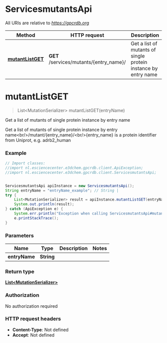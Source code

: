 # ServicesmutantsApi

All URIs are relative to *https://gpcrdb.org*

Method | HTTP request | Description
------------- | ------------- | -------------
[**mutantListGET**](ServicesmutantsApi.md#mutantListGET) | **GET** /services/mutants/{entry_name}/ | Get a list of mutants of single protein instance by entry name


<a name="mutantListGET"></a>
# **mutantListGET**
> List&lt;MutationSerializer&gt; mutantListGET(entryName)

Get a list of mutants of single protein instance by entry name

Get a list of mutants of single protein instance by entry name&lt;br/&gt;/mutant/{entry_name}/&lt;br/&gt;{entry_name} is a protein identifier from Uniprot, e.g. adrb2_human

### Example
```java
// Import classes:
//import nl.esciencecenter.e3dchem.gpcrdb.client.ApiException;
//import nl.esciencecenter.e3dchem.gpcrdb.client.ServicesmutantsApi;


ServicesmutantsApi apiInstance = new ServicesmutantsApi();
String entryName = "entryName_example"; // String | 
try {
    List<MutationSerializer> result = apiInstance.mutantListGET(entryName);
    System.out.println(result);
} catch (ApiException e) {
    System.err.println("Exception when calling ServicesmutantsApi#mutantListGET");
    e.printStackTrace();
}
```

### Parameters

Name | Type | Description  | Notes
------------- | ------------- | ------------- | -------------
 **entryName** | **String**|  |

### Return type

[**List&lt;MutationSerializer&gt;**](MutationSerializer.md)

### Authorization

No authorization required

### HTTP request headers

 - **Content-Type**: Not defined
 - **Accept**: Not defined

